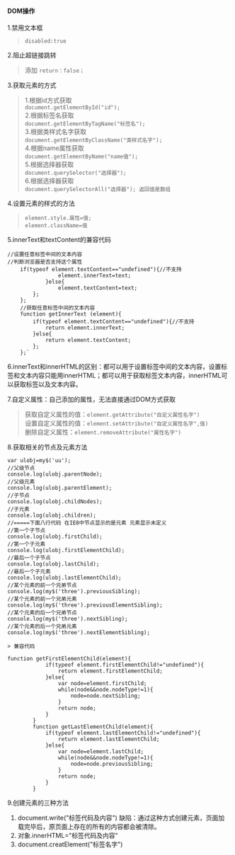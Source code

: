 #### DOM操作
1.禁用文本框
> `disabled:true`


2.阻止超链接跳转
> 添加 `return：false；`

3.获取元素的方式

>1.根据id方式获取<br/>
> `document.getElementById("id");`<br/>
> 2.根据标签名获取<br/>
> `document.getElementByTagName("标签名");`<br/>
> 3.根据类样式名字获取<br/>
> `document.getElementByClassName("类样式名字");`<br/>
> 4.根据name属性获取<br/>
> `document.getElementByName("name值");`<br/>
> 5.根据选择器获取<br/>
> `document.querySelector("选择器");`<br/>
> 6.根据选择器获取<br/>
> `document.querySelectorAll("选择器"); 返回值是数组`<br/>

4.设置元素的样式的方法
> `element.style.属性=值;`<br/>
> `element.className=值`

5.innerText和textContent的兼容代码

	//设置任意标签中间的文本内容
	//判断浏览器是否支持这个属性
		if(typeof element.textContent=="undefined"){//不支持
					element.innerText=text;
				}else{
					element.textContent=text;
			};
		};
		//获取任意标签中间的文本内容
		function getInnerText (element){
			if(typeof element.textContent=="undefined"){//不支持
				return element.innerText;
			}else{
				return element.textContent;
			};
		};`
		
6.innerText和innerHTML的区别：都可以用于设置标签中间的文本内容，设置标签和文本内容只能用innerHTML；都可以用于获取标签文本内容，innerHTML可以获取标签以及文本内容。


7.自定义属性：自己添加的属性，无法直接通过DOM方式获取
> 获取自定义属性的值：`element.getAttribute("自定义属性名字")`<br/>
> 设置自定义属性的值：`element.setAttribute("自定义属性名字",值)`<br/>
> 删除自定义属性：`element.removeAttribute("属性名字")`

8.获取相关的节点及元素方法

``` <script>
var ulobj=my$('uu');
//父级节点
console.log(ulobj.parentNode);
//父级元素
console.log(ulobj.parentElement);
//子节点
console.log(ulobj.childNodes);
//子元素
console.log(ulobj.children);
//=====下面八行代码 在IE8中节点显示的是元素 元素显示未定义
//第一个子节点
console.log(ulobj.firstChild);
//第一个子元素
console.log(ulobj.firstElementChild);
//最后一个子节点
console.log(ulobj.lastChild);
//最后一个子元素
console.log(ulobj.lastElementChild);
//某个元素的前一个兄弟节点
console.log(my$('three').previousSibling);
//某个元素的前一个兄弟元素
console.log(my$('three').previousElementSibling);
//某个元素的后一个兄弟节点
console.log(my$('three').nextSibling);
//某个元素的后一个兄弟元素
console.log(my$('three').nextElementSibling);

> 兼容代码
   
function getFirstElementChild(element){
			if(typeof element.firstElementChild!="undefined"){
				return element.firstElementChild;
			}else{
				var node=element.firstChild;
				while(node&&node.nodeType!=1){
					node=node.nextSibling;
				}
				return node;
			}
		}
		function getLastElementChild(element){
			if(typeof element.lastElementChild!="undefined"){
				return element.lastElementChild;
			}else{
				var node=element.lastChild;
				while(node&&node.nodeType!=1){
					node=node.previousSibling;
				}
				return node;
			}
		}
```
9.创建元素的三种方法

 1. document.write("标签代码及内容")
     缺陷：通过这种方式创建元素，页面加载完毕后，原页面上存在的所有的内容都会被清除。
 2. 对象.innerHTML="标签代码及内容"
 3. document.creatElement("标签名字")